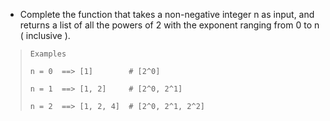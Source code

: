 * Complete the function that takes a non-negative integer n as input, and returns a list of all the powers of 2 with the exponent ranging from 0 to n ( inclusive ).

>     Examples
>   
>     n = 0  ==> [1]        # [2^0]
>   
>     n = 1  ==> [1, 2]     # [2^0, 2^1]
>   
>     n = 2  ==> [1, 2, 4]  # [2^0, 2^1, 2^2]
